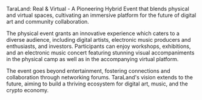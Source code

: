 TaraLand: Real & Virtual - A Pioneering Hybrid Event that blends physical and virtual spaces, cultivating an immersive platform for the future of digital art and community collaboration. 

The physical event grants an innovative experience which caters to a diverse audience, including digital artists, electronic music producers and enthusiasts, and investors. Participants can enjoy workshops, exhibitions, and an electronic music concert featuring stunning visual accompaniments in the physical camp as well as in the accompanying virtual platform.

The event goes beyond entertainment, fostering connections and collaboration through networking forums. TaraLand's vision extends to the future, aiming to build a thriving ecosystem for digital art, music, and the crypto economy.
